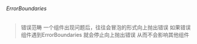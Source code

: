 ###### ErrorBoundaries
> 错误范畴
> 一个组件出现问题后，往往会冒泡的形式向上抛出错误
> 如果错误组件遇到ErrorBoundaries 就会停止向上抛出错误
> 从而不会影响其他组件